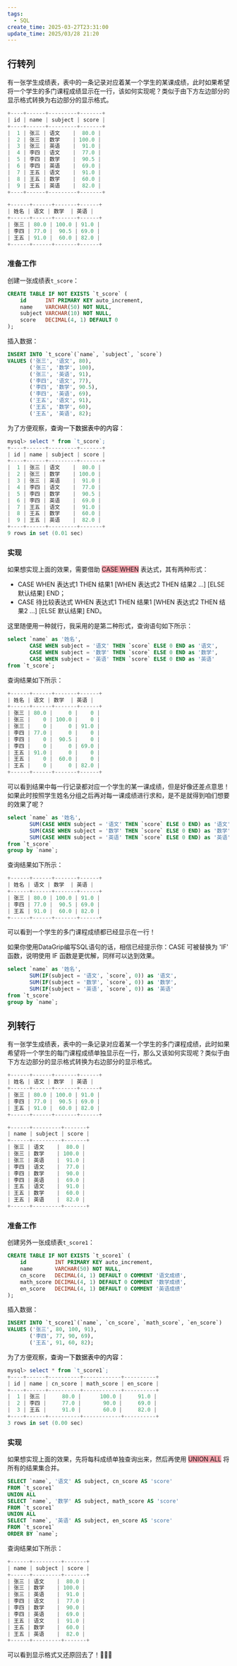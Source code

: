 ```yaml
---
tags:
  - SQL
create_time: 2025-03-27T23:31:00
update_time: 2025/03/28 21:20
---
```


## 行转列

有一张学生成绩表，表中的一条记录对应着某一个学生的某课成绩，此时如果希望将一个学生的多门课程成绩显示在一行，该如何实现呢？类似于由下方左边部分的显示格式转换为右边部分的显示格式。

```powershell
+----+------+---------+-------+
| id | name | subject | score |
+----+------+---------+-------+
|  1 | 张三 | 语文    |  80.0 |
|  2 | 张三 | 数学    | 100.0 |
|  3 | 张三 | 英语    |  91.0 |
|  4 | 李四 | 语文    |  77.0 |
|  5 | 李四 | 数学    |  90.5 |
|  6 | 李四 | 英语    |  69.0 |
|  7 | 王五 | 语文    |  91.0 |
|  8 | 王五 | 数学    |  60.0 |
|  9 | 王五 | 英语    |  82.0 |
+----+------+---------+-------+
```

```powershell
+------+------+-------+------+
| 姓名 | 语文 | 数学  | 英语 |
+------+------+-------+------+
| 张三 | 80.0 | 100.0 | 91.0 |
| 李四 | 77.0 |  90.5 | 69.0 |
| 王五 | 91.0 |  60.0 | 82.0 |
+------+------+-------+------+
```

### 准备工作

创建一张成绩表`t_score`：

```sql
CREATE TABLE IF NOT EXISTS `t_score` (
    id      INT PRIMARY KEY auto_increment,
    name    VARCHAR(50) NOT NULL,
    subject VARCHAR(10) NOT NULL,
    score   DECIMAL(4, 1) DEFAULT 0
);
```

插入数据：

```sql
INSERT INTO `t_score`(`name`, `subject`, `score`)
VALUES ('张三', '语文', 80),
       ('张三', '数学', 100),
       ('张三', '英语', 91),
       ('李四', '语文', 77),
       ('李四', '数学', 90.5),
       ('李四', '英语', 69),
       ('王五', '语文', 91),
       ('王五', '数学', 60),
       ('王五', '英语', 82);
```

为了方便观察，<font style="color:#000000;">查询一下数据表中的内容</font>：

```powershell
mysql> select * from `t_score`;
+----+------+---------+-------+
| id | name | subject | score |
+----+------+---------+-------+
|  1 | 张三 | 语文    |  80.0 |
|  2 | 张三 | 数学    | 100.0 |
|  3 | 张三 | 英语    |  91.0 |
|  4 | 李四 | 语文    |  77.0 |
|  5 | 李四 | 数学    |  90.5 |
|  6 | 李四 | 英语    |  69.0 |
|  7 | 王五 | 语文    |  91.0 |
|  8 | 王五 | 数学    |  60.0 |
|  9 | 王五 | 英语    |  82.0 |
+----+------+---------+-------+
9 rows in set (0.01 sec)
```

### 实现

如果想实现上面的效果，需要借助 <font style="background-color:#F1A2AB;">CASE WHEN</font> 表达式，其有两种形式：

+ CASE WHEN 表达式1 THEN 结果1 [WHEN 表达式2 THEN 结果2 ...] [ELSE 默认结果] END；
+ CASE 待比较表达式 WHEN 表达式1 THEN 结果1 [WHEN 表达式2 THEN 结果2 ...] [ELSE 默认结果] END。

这里随便用一种就行，我采用的是第二种形式，查询语句如下所示：

```sql
select `name` as '姓名',
       CASE WHEN subject = '语文' THEN `score` ELSE 0 END as '语文',
       CASE WHEN subject = '数学' THEN `score` ELSE 0 END as '数学',
       CASE WHEN subject = '英语' THEN `score` ELSE 0 END as '英语'
from `t_score`;
```

查询结果如下所示：

```powershell
+------+------+-------+------+
| 姓名 | 语文 | 数学  | 英语 |
+------+------+-------+------+
| 张三 | 80.0 |     0 |    0 |
| 张三 |    0 | 100.0 |    0 |
| 张三 |    0 |     0 | 91.0 |
| 李四 | 77.0 |     0 |    0 |
| 李四 |    0 |  90.5 |    0 |
| 李四 |    0 |     0 | 69.0 |
| 王五 | 91.0 |     0 |    0 |
| 王五 |    0 |  60.0 |    0 |
| 王五 |    0 |     0 | 82.0 |
+------+------+-------+------+
```

可以看到结果中每一行记录都对应一个学生的某一课成绩，但是好像还差点意思！如果此时按照学生姓名分组之后再对每一课成绩进行求和，是不是就得到咱们想要的效果了呢？

```sql
select `name` as '姓名',
       SUM(CASE WHEN subject = '语文' THEN `score` ELSE 0 END) as '语文',
       SUM(CASE WHEN subject = '数学' THEN `score` ELSE 0 END) as '数学',
       SUM(CASE WHEN subject = '英语' THEN `score` ELSE 0 END) as '英语'
from `t_score`
group by `name`;
```

查询结果如下所示：

```powershell
+------+------+-------+------+
| 姓名 | 语文 | 数学  | 英语 |
+------+------+-------+------+
| 张三 | 80.0 | 100.0 | 91.0 |
| 李四 | 77.0 |  90.5 | 69.0 |
| 王五 | 91.0 |  60.0 | 82.0 |
+------+------+-------+------+
```

可以看到一个学生的多门课程成绩都已经显示在一行！

如果你使用DataGrip编写SQL语句的话，相信已经提示你：CASE 可被替换为 'IF' 函数，说明使用 IF 函数是更优解，同样可以达到效果。

```sql
select `name` as '姓名',
       SUM(IF(subject = '语文', `score`, 0)) as '语文',
       SUM(IF(subject = '数学', `score`, 0)) as '数学',
       SUM(IF(subject = '英语', `score`, 0)) as '英语'
from `t_score`
group by `name`;
```

## 列转行

有一张学生成绩表，表中的一条记录对应着某一个学生的多门课程成绩，此时如果希望将一个学生的每门课程成绩单独显示在一行，那么又该如何实现呢？类似于由下方左边部分的显示格式转换为右边部分的显示格式。

```powershell
+------+------+-------+------+
| 姓名 | 语文 | 数学  | 英语 |
+------+------+-------+------+
| 张三 | 80.0 | 100.0 | 91.0 |
| 李四 | 77.0 |  90.5 | 69.0 |
| 王五 | 91.0 |  60.0 | 82.0 |
+------+------+-------+------+
```

```powershell
+------+---------+-------+
| name | subject | score |
+------+---------+-------+
| 张三 | 语文    |  80.0 |
| 张三 | 数学    | 100.0 |
| 张三 | 英语    |  91.0 |
| 李四 | 语文    |  77.0 |
| 李四 | 数学    |  90.0 |
| 李四 | 英语    |  69.0 |
| 王五 | 语文    |  91.0 |
| 王五 | 数学    |  60.0 |
| 王五 | 英语    |  82.0 |
+------+---------+-------+
```

### 准备工作

创建另外一张成绩表`t_score1`：

```sql
CREATE TABLE IF NOT EXISTS `t_score1` (
    id         INT PRIMARY KEY auto_increment,
    name       VARCHAR(50) NOT NULL,
    cn_score   DECIMAL(4, 1) DEFAULT 0 COMMENT '语文成绩',
    math_score DECIMAL(4, 1) DEFAULT 0 COMMENT '数学成绩',
    en_score   DECIMAL(4, 1) DEFAULT 0 COMMENT '英语成绩'
);
```

插入数据：

```sql
INSERT INTO `t_score1`(`name`, `cn_score`, `math_score`, `en_score`)
VALUES ('张三', 80, 100, 91),
       ('李四', 77, 90, 69),
       ('王五', 91, 60, 82);
```

为了方便观察，<font style="color:#000000;">查询一下数据表中的内容</font>：

```powershell
mysql> select * from `t_score1`;
+----+------+----------+------------+----------+
| id | name | cn_score | math_score | en_score |
+----+------+----------+------------+----------+
|  1 | 张三 |     80.0 |      100.0 |     91.0 |
|  2 | 李四 |     77.0 |       90.0 |     69.0 |
|  3 | 王五 |     91.0 |       60.0 |     82.0 |
+----+------+----------+------------+----------+
3 rows in set (0.00 sec)
```

### 实现

如果想实现上面的效果，先将每科成绩单独查询出来，然后再使用 <font style="background-color:#F1A2AB;">UNION ALL</font> 将所有的结果集合并。

```sql
SELECT `name`, '语文' AS subject, cn_score AS 'score'
FROM `t_score1`
UNION ALL
SELECT `name`, '数学' AS subject, math_score AS 'score'
FROM `t_score1`
UNION ALL
SELECT `name`, '英语' AS subject, en_score AS 'score'
FROM `t_score1`
ORDER BY `name`;
```

查询结果如下所示：

```powershell
+------+---------+-------+
| name | subject | score |
+------+---------+-------+
| 张三 | 语文    |  80.0 |
| 张三 | 数学    | 100.0 |
| 张三 | 英语    |  91.0 |
| 李四 | 语文    |  77.0 |
| 李四 | 数学    |  90.0 |
| 李四 | 英语    |  69.0 |
| 王五 | 语文    |  91.0 |
| 王五 | 数学    |  60.0 |
| 王五 | 英语    |  82.0 |
+------+---------+-------+
```

可以看到显示格式又还原回去了！🎉🎉🎉
